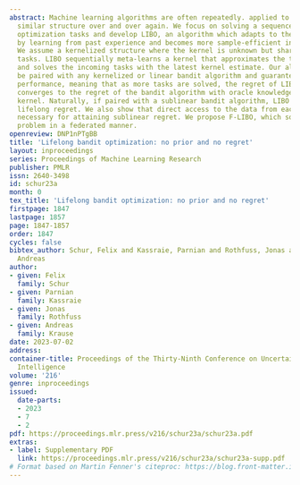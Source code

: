 ```yaml
---
abstract: Machine learning algorithms are often repeatedly. applied to problems with
  similar structure over and over again. We focus on solving a sequence of bandit
  optimization tasks and develop LIBO, an algorithm which adapts to the environment
  by learning from past experience and becomes more sample-efficient in the process.
  We assume a kernelized structure where the kernel is unknown but shared across all
  tasks. LIBO sequentially meta-learns a kernel that approximates the true kernel
  and solves the incoming tasks with the latest kernel estimate. Our algorithm can
  be paired with any kernelized or linear bandit algorithm and guarantees oracle optimal
  performance, meaning that as more tasks are solved, the regret of LIBO on each task
  converges to the regret of the bandit algorithm with oracle knowledge of the true
  kernel. Naturally, if paired with a sublinear bandit algorithm, LIBO yields a sublinear
  lifelong regret. We also show that direct access to the data from each task is not
  necessary for attaining sublinear regret. We propose F-LIBO, which solves the lifelong
  problem in a federated manner.
openreview: DNP1nPTgBB
title: 'Lifelong bandit optimization: no prior and no regret'
layout: inproceedings
series: Proceedings of Machine Learning Research
publisher: PMLR
issn: 2640-3498
id: schur23a
month: 0
tex_title: 'Lifelong bandit optimization: no prior and no regret'
firstpage: 1847
lastpage: 1857
page: 1847-1857
order: 1847
cycles: false
bibtex_author: Schur, Felix and Kassraie, Parnian and Rothfuss, Jonas and Krause,
  Andreas
author:
- given: Felix
  family: Schur
- given: Parnian
  family: Kassraie
- given: Jonas
  family: Rothfuss
- given: Andreas
  family: Krause
date: 2023-07-02
address:
container-title: Proceedings of the Thirty-Ninth Conference on Uncertainty in Artificial
  Intelligence
volume: '216'
genre: inproceedings
issued:
  date-parts:
  - 2023
  - 7
  - 2
pdf: https://proceedings.mlr.press/v216/schur23a/schur23a.pdf
extras:
- label: Supplementary PDF
  link: https://proceedings.mlr.press/v216/schur23a/schur23a-supp.pdf
# Format based on Martin Fenner's citeproc: https://blog.front-matter.io/posts/citeproc-yaml-for-bibliographies/
---
```

